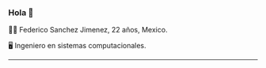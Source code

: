 ### Hola 👋

👨‍💻 Federico Sanchez Jimenez, 22 años, Mexico.

🖥 Ingeniero en sistemas computacionales.

_____________________________________________________________________________
